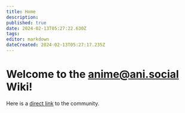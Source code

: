 ```yaml
---
title: Home
description: 
published: true
date: 2024-02-13T05:27:22.630Z
tags: 
editor: markdown
dateCreated: 2024-02-13T05:27:17.235Z
---
```


# Welcome to the anime@ani.social Wiki!

Here is a [direct link](https://ani.social/c/anime) to the community.